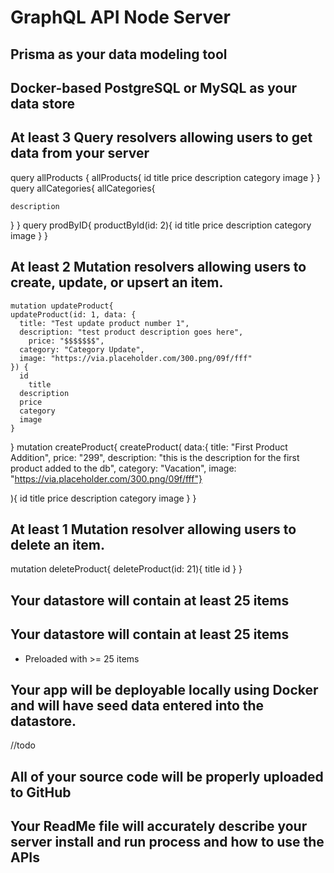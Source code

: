 # GraphQL API Node Server

## Prisma as your data modeling tool

## Docker-based PostgreSQL or MySQL as your data store

## At least 3 Query resolvers allowing users to get data from your server
query allProducts {
  allProducts{
    id
  	title
    price
    description
    category
    image
  }
}
query allCategories{
  allCategories{

    description
  }
}
query prodByID{
  productById(id: 2){
    id
  	title
    price
    description
    category
    image
  }
}

## At least 2 Mutation resolvers allowing users to create, update, or upsert an item.

    mutation updateProduct{
    updateProduct(id: 1, data: {
      title: "Test update product number 1",
      description: "test product description goes here",
     	price: "$$$$$$$",
      category: "Category Update",
      image: "https://via.placeholder.com/300.png/09f/fff"
    }) {
      id
    	title
      description
      price
      category
      image
    }
  }
  mutation createProduct{
  createProduct(
    data:{
    title: "First Product Addition",
    price: "299",
    description: "this is the description for the first product added to the db",
    category: "Vacation",
    image: "https://via.placeholder.com/300.png/09f/fff"}

  ){
  id
  title
  price
    description
    category
    image
  }
}

## At least 1 Mutation resolver allowing users to delete an item.
  mutation deleteProduct{
    deleteProduct(id: 21){
      title
      id
    }
  }
## Your datastore will contain at least 25 items

## Your datastore will contain at least 25 items
- Preloaded with >= 25 items

## Your app will be deployable locally using Docker and will have seed data entered into the datastore.
//todo

## All of your source code will be properly uploaded to GitHub

## Your ReadMe file will accurately describe your server install and run process and how to use the APIs
